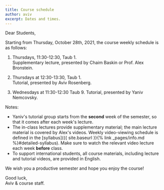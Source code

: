 ```yaml
---
title: Course schedule
author: aviv
excerpt: Dates and times.
---
```


Dear Students,

Starting from Thursday, October 28th, 2021, the course weekly schedule is as follows:

1. Thursdays, 11:30-12:30, Taub 1.  
   Supplementary lecture, presented by Chaim Baskin or Prof. Alex Bronstein.

1. Thursdays at 12:30-13:30, Taub 1.  
   Tutorial, presented by Aviv Rosenberg.

1. Wednesdays at 11:30-12:30 Taub 9.
   Tutorial, presented by Yaniv Nemcovsky.

Notes:
- Yaniv's tutorial group starts from the **second** week of the semester, so
  that it comes after each week's lecture.
- The in-class lectures provide supplementary material; the main lecture
  material is covered by Alex's videos. Weekly video-viewing schedule is
  defined in the [syllabus]({{ site.baseurl }}{% link _pages/info.md %}#detailed-syllabus).
  Make sure to watch the relevant video lecture each week **before** class.
- To support international students, all course materials, including lecture
  and tutorial videos, are provided in English.

We wish you a productive semester and hope you enjoy the course!


Good luck,  
Aviv & course staff.

